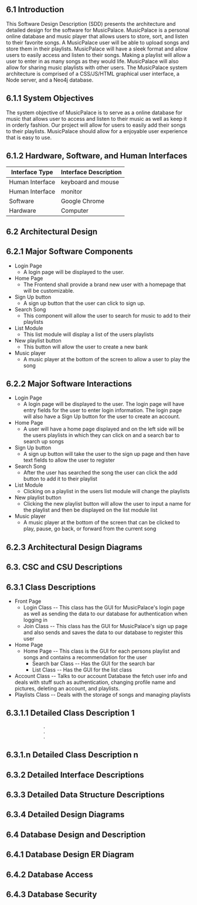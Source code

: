 ## 6.1      Introduction

This Software Design Description (SDD) presents the architecture and detailed design for the software for MusicPalace. MusicPalace is a personal online database and music player that allows users to store, sort, and listen to their favorite songs. A MusicPalace user will be able to upload songs and store them in their playlists. MusicPalace will have a sleek format and allow users to easily access and listen to their songs. Making a playlist will allow a user to enter in as many songs as they would life. MusicPalace will also allow for sharing music playlists with other users. The MusicPalace system architecture is comprised of a CSS/JS/HTML graphical user interface, a Node server, and a Neo4j database.

## 6.1.1     System Objectives

The system objective of MusicPalace is to serve as a online database for music that allows user to access and listen to their music as well as keep it in orderly fashion. Our project will allow for users to easily add their songs to their playlists. MusicPalace should allow for a enjoyable user experience that is easy to use.

## 6.1.2     Hardware, Software, and Human Interfaces

| Interface Type | Interface Description |
|---|---|
| Human Interface | keyboard and mouse |
| Human Interface | monitor |
| Software | Google Chrome |
| Hardware | Computer |

## 6.2       Architectural Design

## 6.2.1     Major Software Components

- Login Page
  - A login page will be displayed to the user.
- Home Page
  - The Frontend shall provide a brand new user with a homepage that will be customizable.
- Sign Up button
  - A sign up button that the user can click to sign up.
- Search Song
  - This component will allow the user to search for music to add to their playlists
- List Module
  - This list module will display a list of the users playlists
- New playlist button
  - This button will allow the user to create a new bank
- Music player
  - A music player at the bottom of the screen to allow a user to play the song

## 6.2.2     Major Software Interactions

- Login Page
  - A login page will be displayed to the user. The login page will have entry fields for the user to enter login information. The login page will also have a Sign Up button for the user to create an account.
- Home Page
  - A user will have a home page displayed and on the left side will be the users playlists in which they can click on and a search bar to search up songs
- Sign Up button
  - A sign up button will take the user to the sign up page and then have text fields to allow the user to register
- Search Song
  - After the user has searched the song the user can click the add button to add it to their playlist
- List Module
  - Clicking on a playlist in the users list module will change the playlists
- New playlist button
  - Clicking the new playlist button will allow the user to input a name for the playlist and then be displayed on the list module list
- Music player
  - A music player at the bottom of the screen that can be clicked to play, pause, go back, or forward from the current song

## 6.2.3     Architectural Design Diagrams
## 6.3.      CSC and CSU Descriptions
## 6.3.1     Class Descriptions
- Front Page
  - Login Class -- This class has the GUI for MusicPalace's login page as well as sending the data to our database for authentication when logging in
  - Join Class -- This class has the GUI for MusicPalace's sign up page and also sends and saves the data to our database to register this user
- Home Page
  - Home Page -- This class is the GUI for each persons playlist and songs and contains a recommendation for the user
    - Search bar Class -- Has the GUI for the search bar
    - List Class -- Has the GUI for the list class
- Account Class -- Talks to our account Database the fetch user info and deals with stuff such as authentication, changing profile name and pictures, deleting an account, and playlists.
- Playlists Class -- Deals with the storage of songs and managing playlists

## 6.3.1.1   Detailed Class Description 1
                  .
                  .
                  .
## 6.3.1.n   Detailed Class Description n
## 6.3.2     Detailed Interface Descriptions
## 6.3.3     Detailed Data Structure Descriptions
## 6.3.4     Detailed Design Diagrams
## 6.4       Database Design and Description
## 6.4.1     Database Design ER Diagram
## 6.4.2     Database Access
## 6.4.3     Database Security
